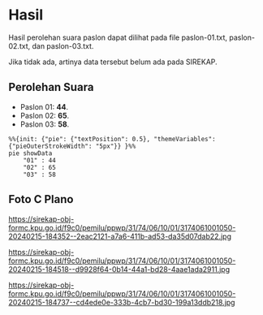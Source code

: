 # Hasil

Hasil perolehan suara paslon dapat dilihat pada file paslon-01.txt, paslon-02.txt, dan paslon-03.txt.

Jika tidak ada, artinya data tersebut belum ada pada SIREKAP.

## Perolehan Suara

 * Paslon 01: **44**.
 * Paslon 02: **65**.
 * Paslon 03: **58**.

```mermaid
%%{init: {"pie": {"textPosition": 0.5}, "themeVariables": {"pieOuterStrokeWidth": "5px"}} }%%
pie showData
    "01" : 44
    "02" : 65
    "03" : 58
```
## Foto C Plano

https://sirekap-obj-formc.kpu.go.id/f9c0/pemilu/ppwp/31/74/06/10/01/3174061001050-20240215-184352--2eac2121-a7a6-411b-ad53-da35d07dab22.jpg

https://sirekap-obj-formc.kpu.go.id/f9c0/pemilu/ppwp/31/74/06/10/01/3174061001050-20240215-184518--d9928f64-0b14-44a1-bd28-4aae1ada2911.jpg

https://sirekap-obj-formc.kpu.go.id/f9c0/pemilu/ppwp/31/74/06/10/01/3174061001050-20240215-184737--cd4ede0e-333b-4cb7-bd30-199a13ddb218.jpg
